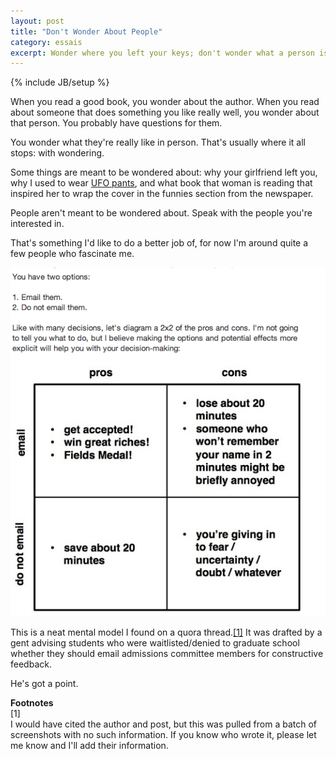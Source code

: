 ```yaml
---
layout: post
title: "Don't Wonder About People"
category: essais
excerpt: Wonder where you left your keys; don't wonder what a person is like.
---
```

{% include JB/setup %}

When you read a good book, you wonder about the author. When you read about someone that does something you like really well, you wonder about that person. You probably have questions for them.

You wonder what they're really like in person. That's usually where it all stops: with wondering. 

Some things are meant to be wondered about: why your girlfriend left you, why I used to wear [UFO pants](http://www.raveready.com/v/vspfiles/photos/UFO82925g-2.jpg), and what book that woman is reading that inspired her to wrap the cover in the funnies section from the newspaper.  

People aren't meant to be wondered about. Speak with the people you're interested in. 

That's something I'd like to do a better job of, for now I'm around quite a few people who fascinate me.  

![Email Decision Matrix](/assets/images/email-decision-matrix.png)

This is a neat mental model I found on a quora thread.[\[1\]](#fn1) It was drafted by a gent advising students who were waitlisted/denied to graduate school whether they should email admissions committee members for constructive feedback.

He's got a point.

**Footnotes**  
<a id="fn1">[1]</a>  
I would have cited the author and post, but this was pulled from a batch of screenshots with no such information. If you know who wrote it, please let me know and I'll add their information.  
